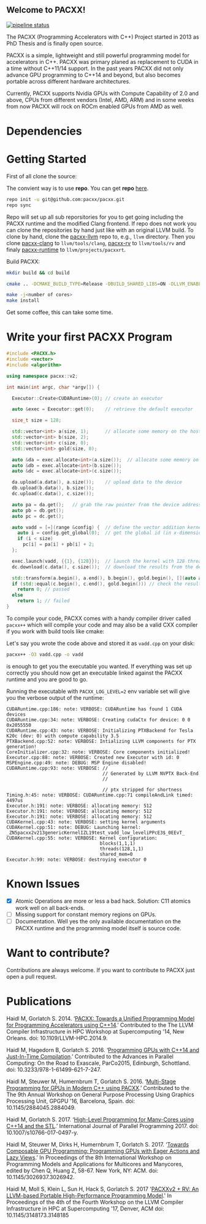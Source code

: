 ## Welcome to PACXX! ##
 [![pipeline status](https://zivgitlab.uni-muenster.de/HPC2SE-Project/pacxx-llvm/badges/master/pipeline.svg)](https://zivgitlab.uni-muenster.de/HPC2SE-Project/pacxx-llvm/commits/master)

The PACXX (Programming Accelerators with C++) Project started in 2013 as PhD Thesis and is finally open source. 

PACXX is a simple, lightweight and still powerful programming model for accelerators in C++. PACXX was primary planed as replacement to CUDA in a time without C++11/14 support. In the past years PACXX did not only advance GPU programming to C++14 and beyond, but also becomes portable across different hardware architectures. 

Currently, PACXX supports Nvidia GPUs with Compute Capability of 2.0 and above, CPUs from different vendors (Intel, AMD, ARM) and in some weeks from now PACXX will rock on ROCm enabled GPUs from AMD as well. 

# Dependencies 

# Getting Started

 First of all clone the source:

 The convient way is to use **repo**. You can get **repo** [here][7].

 
``` bash
repo init -u git@github.com:pacxx/pacxx.git
repo sync
```

Repo will set up all sub reporsitories for you to get going including the PACXX runtime and the modified Clang frontend. 
If repo does not work you can clone the repositories by hand just like with an original LLVM build.
To clone by hand, clone the [pacxx-llvm][8] repo to, e.g., `llvm` directory. Then you clone [pacxx-clang][9] to `llvm/tools/clang`, [pacxx-rv][10] to `llvm/tools/rv` and finaly [pacxx-runtime][11] to `llvm/projects/pacxxrt`.

 Build PACXX: 

``` bash
mkdir build && cd build

cmake .. -DCMAKE_BUILD_TYPE=Release -DBUILD_SHARED_LIBS=ON -DLLVM_ENABLE_RTTI=ON -DLLVM_ENABLE_CXX1Y=ON -DCMAKE_BUILD_TYPE=Release -DCMAKE_CXX_FLAGS_RELEASE="-O3" -DCMAKE_INSTALL_PREFIX=<some_path>

make -j<number of cores>
make install 
```

Get some coffee, this can take some time.

# Write your first PACXX Program

``` C++
#include <PACXX.h>
#include <vector>
#include <algorithm>

using namespace pacxx::v2;

int main(int argc, char *argv[]) {

  Executor::Create<CUDARuntime>(0); // create an executor

  auto &exec = Executor::get(0);    // retrieve the default executor

  size_t size = 128;

  std::vector<int> a(size, 1);      // allocate some memory on the host
  std::vector<int> b(size, 2);
  std::vector<int> c(size, 0);
  std::vector<int> gold(size, 0);

  auto &da = exec.allocate<int>(a.size());  // allocate some memory on the device 
  auto &db = exec.allocate<int>(b.size());
  auto &dc = exec.allocate<int>(c.size());

  da.upload(a.data(), a.size());    // upload data to the device
  db.upload(b.data(), b.size());
  dc.upload(c.data(), c.size());

  auto pa = da.get();   // grab the raw pointer from the device address space
  auto pb = db.get();
  auto pc = dc.get();

  auto vadd = [=](range &config) {  // define the vector addition kernel
    auto i = config.get_global(0);  // get the global id (in x-dimension) for the thread  
    if (i < size)
      pc[i] = pa[i] + pb[i] + 2;
  };

  exec.launch(vadd, {{1}, {128}});  // launch the kernel with 128 threads in 1 block
  dc.download(c.data(), c.size());  // download the results from the device 

  std::transform(a.begin(), a.end(), b.begin(), gold.begin(), [](auto a, auto b) { return a + b + 2; }); 
  if (std::equal(c.begin(), c.end(), gold.begin())) // check the results
    return 0; // passed
  else
    return 1; // failed
}
```

To compile your code, PACXX comes with a handy compiler driver called `pacxx++`  which will compile your code and may also be a valid CXX compiler if you work with build tools like cmake:

Let's say you wrote the code above and stored it as `vadd.cpp` on your disk:

```bash
pacxx++ -O3 vadd.cpp -o vadd
```

is enough to get you the executable you wanted.
If everything was set up correctly you should now get an executable linked against the PACXX runtime and you are good to go. 

Running the executable with `PACXX_LOG_LEVEL=2` env variable set will give you the verbose output of the runtime: 

```
CUDARuntime.cpp:186: note: VERBOSE: CUDARuntime has found 1 CUDA devices
CUDARuntime.cpp:34: note: VERBOSE: Creating cudaCtx for device: 0 0 0x2055550
CUDARuntime.cpp:43: note: VERBOSE: Initializing PTXBackend for Tesla K20c (dev: 0) with compute capability 3.5
PTXBackend.cpp:52: note: VERBOSE: Intializing LLVM components for PTX generation!
CoreInitializer.cpp:32: note: VERBOSE: Core components initialized!
Executor.cpp:88: note: VERBOSE: Created new Executor with id: 0
MSPEngine.cpp:49: note: DEBUG: MSP Engine disabled!
CUDARuntime.cpp:93: note: VERBOSE: //
                                   // Generated by LLVM NVPTX Back-End
                                   //
                                   
                                   // ptx stripped for shortness                  
Timing.h:45: note: VERBOSE: CUDARuntime.cpp:71 compileAndLink timed: 4497us
Executor.h:191: note: VERBOSE: allocating memory: 512
Executor.h:191: note: VERBOSE: allocating memory: 512
Executor.h:191: note: VERBOSE: allocating memory: 512
CUDAKernel.cpp:43: note: VERBOSE: setting kernel arguments
CUDAKernel.cpp:51: note: DEBUG: Launching kernel: _ZN5pacxx2v213genericKernelIZL19test_vadd_low_leveliPPcE3$_0EEvT_
CUDAKernel.cpp:55: note: VERBOSE: Kernel configuration: 
                                  blocks(1,1,1)
                                  threads(128,1,1)
                                  shared_mem=0
Executor.h:99: note: VERBOSE: destroying executor 0
```
# Known Issues

- [x] Atomic Operations are more or less a bad hack. Solution: C11 atomics work well on all back-ends.
- [ ] Missing support for constant memory regions on GPUs.
- [ ] Documentation. Well yes the only available documentation on the PACXX runtime and the programming model itself is source code.

# Want to contribute? 
Contributions are always welcome. If you want to contribute to PACXX just open a pull request.

# Publications 

Haidl M, Gorlatch S. 2014. ‘[PACXX: Towards a Unified Programming Model for Programming Accelerators using C++14][1].’ Contributed to the The LLVM Compiler Infrastructure in HPC Workshop at Supercomputing '14, New Orleans. doi: 10.1109/LLVM-HPC.2014.9.

Haidl M, Hagedorn B, Gorlatch S. 2016. ‘[Programming GPUs with C++14 and Just-In-Time Compilation][2].’ Contributed to the Advances in Parallel Computing: On the Road to Exascale, ParCo2015, Edinburgh, Schottland. doi: 10.3233/978-1-61499-621-7-247.

Haidl M, Steuwer M, Humernbrum T, Gorlatch S. 2016. ‘[Multi-Stage Programming for GPUs in Modern C++ using PACXX][3].’ Contributed to the The 9th Annual Workshop on General Purpose Processing Using Graphics Processing Unit, GPGPU '16, Barcelona, Spain. doi: 10.1145/2884045.2884049.

Haidl M, Gorlatch S. 2017. ‘[High-Level Programming for Many-Cores using C++14 and the STL][4].’ International Journal of Parallel Programming 2017. doi: 10.1007/s10766-017-0497-y.

Haidl M, Steuwer M, Dirks H, Humernbrum T, Gorlatch S. 2017. ‘[Towards Composable GPU Programming: Programming GPUs with Eager Actions and Lazy Views][5].’ In Proceedings of the 8th International Workshop on Programming Models and Applications for Multicores and Manycores, edited by Chen Q, Huang Z, 58-67. New York, NY: ACM. doi: 10.1145/3026937.3026942.

Haidl M, Moll S, Klein L, Sun H, Hack S, Gorlatch S. 2017 '[PACXXv2 + RV: An LLVM-based Portable High-Performance Programming Model][6].' In Proceedings of the 4th of the Fourth Workshop on the LLVM Compiler Infrastructure in HPC at Supercomputing '17, Denver, ACM doi: 10.1145/3148173.3148185

[1]:http://ieeexplore.ieee.org/document/7069296/
[2]:http://ebooks.iospress.nl/publication/42662
[3]:https://dl.acm.org/citation.cfm?doid=2884045.2884049
[4]:https://link.springer.com/article/10.1007%2Fs10766-017-0497-y
[5]:https://dl.acm.org/citation.cfm?doid=3026937.3026942
[6]:https://dl.acm.org/citation.cfm?id=3148185
[7]:https://source.android.com/setup/downloading
[8]:https://github.com/pacxx/pacxx-llvm
[9]:https://github.com/pacxx/pacxx-clang
[10]:https://github.com/pacxx/pacxx-rv
[11]:https://github.com/pacxx/pacxx-runtime
